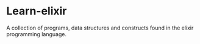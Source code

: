 # Learn-elixir

A collection of programs, data structures and constructs found in the elixir programming language. 
